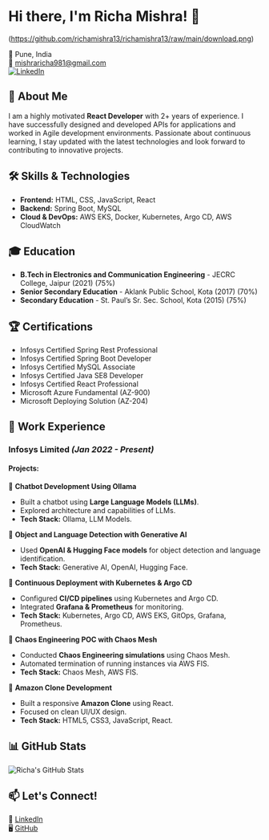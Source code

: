 # Hi there, I'm Richa Mishra! 👋

(https://github.com/richamishra13/richamishra13/raw/main/download.png)



📍 Pune, India  
📧 mishraricha981@gmail.com  
[![LinkedIn](https://img.shields.io/badge/LinkedIn-Connect-blue)](https://www.linkedin.com/in/richa-mishra-96a35b1b3/)

## 🚀 About Me
I am a highly motivated **React Developer** with 2+ years of experience. I have successfully designed and developed APIs for applications and worked in Agile development environments. Passionate about continuous learning, I stay updated with the latest technologies and look forward to contributing to innovative projects.

## 🛠 Skills & Technologies
- **Frontend:** HTML, CSS, JavaScript, React
- **Backend:** Spring Boot, MySQL
- **Cloud & DevOps:** AWS EKS, Docker, Kubernetes, Argo CD, AWS CloudWatch

## 🎓 Education
- **B.Tech in Electronics and Communication Engineering** - JECRC College, Jaipur (2021) (75%)
- **Senior Secondary Education** - Aklank Public School, Kota (2017) (70%)
- **Secondary Education** - St. Paul’s Sr. Sec. School, Kota (2015) (75%)

## 🏆 Certifications
- Infosys Certified Spring Rest Professional
- Infosys Certified Spring Boot Developer
- Infosys Certified MySQL Associate
- Infosys Certified Java SE8 Developer
- Infosys Certified React Professional
- Microsoft Azure Fundamental (AZ-900)
- Microsoft Deploying Solution (AZ-204)

## 💼 Work Experience
### **Infosys Limited** *(Jan 2022 - Present)*
#### Projects:
🔹 **Chatbot Development Using Ollama**  
- Built a chatbot using **Large Language Models (LLMs)**.  
- Explored architecture and capabilities of LLMs.  
- **Tech Stack:** Ollama, LLM Models.

🔹 **Object and Language Detection with Generative AI**  
- Used **OpenAI & Hugging Face models** for object detection and language identification.  
- **Tech Stack:** Generative AI, OpenAI, Hugging Face.

🔹 **Continuous Deployment with Kubernetes & Argo CD**  
- Configured **CI/CD pipelines** using Kubernetes and Argo CD.
- Integrated **Grafana & Prometheus** for monitoring.  
- **Tech Stack:** Kubernetes, Argo CD, AWS EKS, GitOps, Grafana, Prometheus.

🔹 **Chaos Engineering POC with Chaos Mesh**  
- Conducted **Chaos Engineering simulations** using Chaos Mesh.
- Automated termination of running instances via AWS FIS.
- **Tech Stack:** Chaos Mesh, AWS FIS.

🔹 **Amazon Clone Development**  
- Built a responsive **Amazon Clone** using React.  
- Focused on clean UI/UX design.  
- **Tech Stack:** HTML5, CSS3, JavaScript, React.

## 📊 GitHub Stats
![Richa's GitHub Stats](https://github-readme-stats.vercel.app/api?username=richamishra13&show_icons=true&theme=tokyonight)

## 📫 Let's Connect!
💼 [LinkedIn](https://www.linkedin.com/in/richa-mishra-96a35b1b3/)  
🖥️ [GitHub](https://github.com/richamishra13)  
